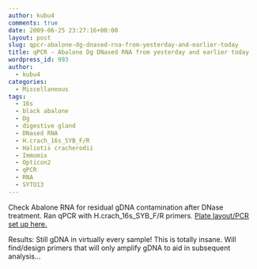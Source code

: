 ```yaml
---
author: kubu4
comments: true
date: 2009-06-25 23:27:16+00:00
layout: post
slug: qpcr-abalone-dg-dnased-rna-from-yesterday-and-earlier-today
title: qPCR - Abalone Dg DNased RNA from yesterday and earlier today
wordpress_id: 993
author:
  - kubu4
categories:
  - Miscellaneous
tags:
  - 16s
  - black abalone
  - Dg
  - digestive gland
  - DNased RNA
  - H.crach_16s_SYB_F/R
  - Haliotis cracherodii
  - Immomix
  - Opticon2
  - qPCR
  - RNA
  - SYTO13
---
```


Check Abalone RNA for residual gDNA contamination after DNase treatment. Ran qPCR with H.crach_16s_SYB_F/R primers. [Plate layout/PCR set up here.](http://eagle.fish.washington.edu/Arabidopsis/Notebook%20Workup%20Files/20090625-01.jpg)

Results: Still gDNA in virtually every sample! This is totally insane. Will find/design primers that will only amplify gDNA to aid in subsequent analysis...
